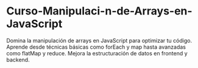 # Curso-Manipulaci-n-de-Arrays-en-JavaScript
Domina la manipulación de arrays en JavaScript para optimizar tu código. Aprende desde técnicas básicas como forEach y map hasta avanzadas como flatMap y reduce. Mejora la estructuración de datos en frontend y backend.
